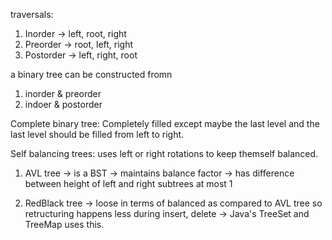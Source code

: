 
traversals:
1. Inorder -> left, root, right
2. Preorder -> root, left, right
3. Postorder -> left, right, root

a binary tree can be constructed fromn
1. inorder & preorder
2. indoer & postorder

Complete binary tree:
    Completely filled except maybe the last level and the last level should be filled from left to right.

Self balancing trees:
uses left or right rotations to keep themself balanced.
1. AVL tree
   -> is a BST
   -> maintains balance factor
   -> has difference between height of left and right subtrees at most 1

2. RedBlack tree
    -> loose in terms of balanced as compared to AVL tree so retructuring happens less during
    insert, delete
    -> Java's TreeSet and TreeMap uses this.